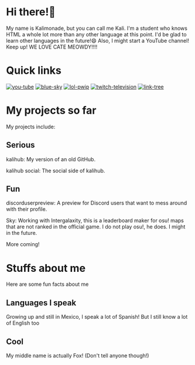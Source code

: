# Hi there!👋
My name is Kalimonade, but you can call me Kali. I'm a student who knows HTML a whole lot more than any other language at this point. I'd be glad to learn other languages in the future!😄
Also, I might start a YouTube channel! Keep up!
WE LOVE CATE MEOWDY!!!!

# Quick links
[![you-tube](https://img.shields.io/badge/you-tube-FF0000)](https://youtube.com/@kalimonade) [![blue-sky](https://img.shields.io/badge/blue-sky-0000FF)](https://bsky.app/profile/kalimonade.bsky.social) [![lol-pwip](https://img.shields.io/badge/lmao-pwip-ADD8E6)](https://x.com/kalimonade) [![twitch-television](https://img.shields.io/badge/twitch-television-purple)](https://www.twitch.tv/kalimonade) [![link-tree](https://img.shields.io/badge/link-tree-green)](https://linktr.ee/kalimonade)

# My projects so far
My projects include:

## Serious
kalihub: My version of an old GitHub.

kalihub social: The social side of kalihub.

## Fun
discorduserpreview: A preview for Discord users that want to mess around with their profile.

Sky: Working with Intergalaxity, this is a leaderboard maker for osu! maps that are not ranked in the official game. I do not play osu!, he does. I might in the future.

More coming!

# Stuffs about me
Here are some fun facts about me

## Languages I speak
Growing up and still in Mexico, I speak a lot of Spanish!
But I still know a lot of English too

## Cool
My middle name is actually Fox! (Don't tell anyone though!)
